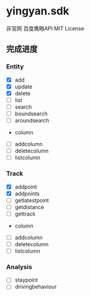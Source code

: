 # yingyan.sdk
非官网 百度鹰眼API MIT License

## 完成进度

### Entity
- [x] add   
- [x] update   
- [x] delete   
- [ ] list   
- [ ] search   
- [ ] boundsearch   
- [ ] aroundsearch  
 - column
 - [ ] addcolumn
 - [ ] deletecolumn
 - [ ] listcolumn

### Track
- [x] addpoint
- [x] addpoints
- [ ] getlatestpoint   
- [ ] getdistance   
- [ ] gettrack   
- column
 - [ ] addcolumn
 - [ ] deletecolumn
 - [ ] listcolumn

### Analysis
- [ ] staypoint
- [ ] drivingbehaviour
